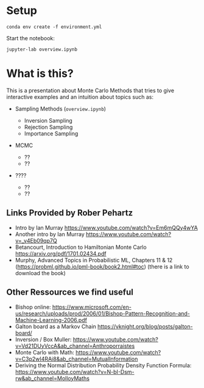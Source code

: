 # Setup

```
conda env create -f environment.yml
```

Start the notebook:
```
jupyter-lab overview.ipynb
```
# What is this?

This is a presentation about Monte Carlo Methods that tries to give interactive examples and an intuition about topics such as:
* Sampling Methods (`overview.ipynb`)
    * Inversion Sampling
    * Rejection Sampling
    * Importance Sampling

* MCMC
    * ??
    * ??

* ????
    * ??
    * ??


## Links Provided by Rober Pehartz
* Intro by Ian Murray https://www.youtube.com/watch?v=Em6mQQy4wYA
* Another intro by Ian Murray https://www.youtube.com/watch?v=_v4Eb09qp7Q
* Betancourt, Introduction to Hamiltonian Monte Carlo https://arxiv.org/pdf/1701.02434.pdf
* Murphy, Advanced Topics in Probabilistic ML, Chapters 11 & 12 (https://probml.github.io/pml-book/book2.html#toc) (there is a link to download the book)


## Other Ressources we find useful
* Bishop online: https://www.microsoft.com/en-us/research/uploads/prod/2006/01/Bishop-Pattern-Recognition-and-Machine-Learning-2006.pdf
* Galton board as a Markov Chain https://vknight.org/blog/posts/galton-board/
* Inversion / Box Muller: https://www.youtube.com/watch?v=Vd21DUyVccA&ab_channel=Anthroporraistes
* Monte Carlo with Math: https://www.youtube.com/watch?v=C3p2wI4RAi8&ab_channel=MutualInformation
* Deriving the Normal Distribution Probability Density Function Formula: https://www.youtube.com/watch?v=N-bI-Dsm-rw&ab_channel=MolloyMaths